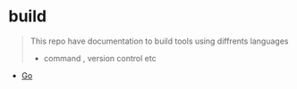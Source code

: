 # build
> This repo have documentation to build tools using diffrents languages
>  - command , version control etc
- [Go](go.md)

